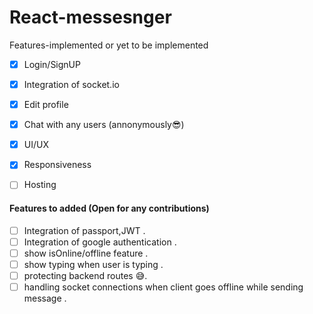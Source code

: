 # React-messesnger


Features-implemented or yet to be implemented

- [x] Login/SignUP
- [x] Integration of socket.io
- [x] Edit profile
- [x] Chat with any users (annonymously😎) 
- [x] UI/UX 
- [x] Responsiveness
- [ ] Hosting



#### Features to added (Open for any contributions)

- [ ] Integration of passport,JWT .
- [ ] Integration of google authentication .
- [ ] show isOnline/offline feature .
- [ ] show typing when user is typing .
- [ ] protecting backend routes 😅.
- [ ] handling socket connections when client goes offline while sending message .
